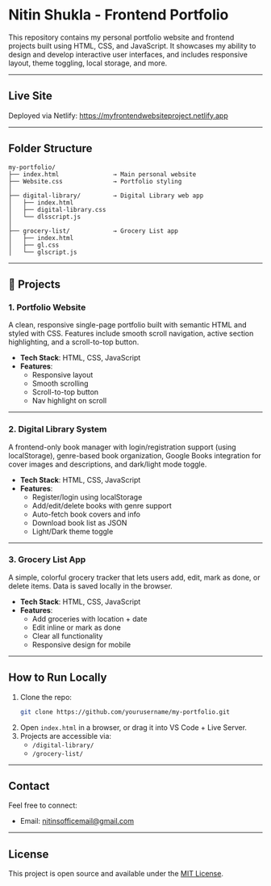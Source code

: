 # Nitin Shukla - Frontend Portfolio

This repository contains my personal portfolio website and frontend projects built using HTML, CSS, and JavaScript. It showcases my ability to design and develop interactive user interfaces, and includes responsive layout, theme toggling, local storage, and more.

---

## Live Site

Deployed via Netlify: https://myfrontendwebsiteproject.netlify.app

---

## Folder Structure

```
my-portfolio/
├── index.html               → Main personal website
├── Website.css              → Portfolio styling
│
├── digital-library/         → Digital Library web app
│   ├── index.html
│   ├── digital-library.css
│   └── dlsscript.js
│
├── grocery-list/            → Grocery List app
│   ├── index.html
│   ├── gl.css
│   └── glscript.js
```

---

## 🚀 Projects

### 1. Portfolio Website

A clean, responsive single-page portfolio built with semantic HTML and styled with CSS. Features include smooth scroll navigation, active section highlighting, and a scroll-to-top button.

- **Tech Stack**: HTML, CSS, JavaScript
- **Features**:
  - Responsive layout
  - Smooth scrolling
  - Scroll-to-top button
  - Nav highlight on scroll

---

### 2. Digital Library System

A frontend-only book manager with login/registration support (using localStorage), genre-based book organization, Google Books integration for cover images and descriptions, and dark/light mode toggle.

- **Tech Stack**: HTML, CSS, JavaScript
- **Features**:
  - Register/login using localStorage
  - Add/edit/delete books with genre support
  - Auto-fetch book covers and info
  - Download book list as JSON
  - Light/Dark theme toggle

---

### 3. Grocery List App

A simple, colorful grocery tracker that lets users add, edit, mark as done, or delete items. Data is saved locally in the browser.

- **Tech Stack**: HTML, CSS, JavaScript
- **Features**:
  - Add groceries with location + date
  - Edit inline or mark as done
  - Clear all functionality
  - Responsive design for mobile

---

## How to Run Locally

1. Clone the repo:
   ```bash
   git clone https://github.com/yourusername/my-portfolio.git
   ```
2. Open `index.html` in a browser, or drag it into VS Code + Live Server.
3. Projects are accessible via:
   - `/digital-library/`
   - `/grocery-list/`

---

## Contact

Feel free to connect:
- Email: nitinsofficemail@gmail.com

---

## License

This project is open source and available under the [MIT License](LICENSE).

